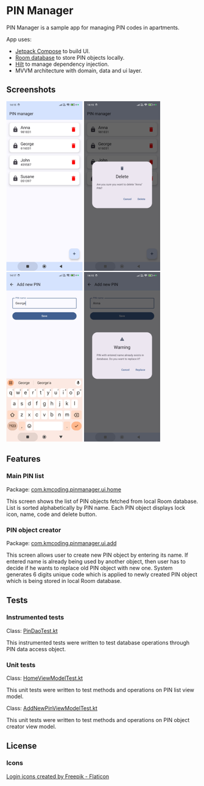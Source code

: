 # PIN Manager

PIN Manager is a sample app for managing PIN codes in apartments.

App uses:
* [Jetpack Compose](https://developer.android.com/compose) to build UI.
* [Room database](https://developer.android.com/training/data-storage/room) to store PIN objects locally.
* [Hilt](https://developer.android.com/training/dependency-injection/hilt-android) to manage dependency injection.
* MVVM architecture with domain, data and ui layer.

## Screenshots
<p>
  <img src="https://github.com/kubamyka/pin-manager/blob/master/screenshots/pinList.jpg" width="200" title="PIN list">
  <img src="https://github.com/kubamyka/pin-manager/blob/master/screenshots/deletePin.jpg" width="200" title="Delete PIN">
  <img src="https://github.com/kubamyka/pin-manager/blob/master/screenshots/addPin.jpg" width="200" title="Add PIN">
  <img src="https://github.com/kubamyka/pin-manager/blob/master/screenshots/replacePin.jpg" width="200" title="Replace PIN">
</p>

## Features

### Main PIN list
Package: [com.kmcoding.pinmanager.ui.home](https://github.com/kubamyka/pin-manager/tree/master/app/src/main/java/com/kmcoding/pinmanager/ui/home)

This screen shows the list of PIN objects fetched from local Room database. List is sorted alphabetically by PIN name. Each PIN object displays lock icon, name, code and delete button.

### PIN object creator
Package: [com.kmcoding.pinmanager.ui.add](https://github.com/kubamyka/pin-manager/tree/master/app/src/main/java/com/kmcoding/pinmanager/ui/add)

This screen allows user to create new PIN object by entering its name. If entered name is already being used by another object, then user has to decide if he wants to replace old PIN object with new one. System generates 6 digits unique code which is applied to newly created PIN object which is being stored in local Room database.

## Tests

### Instrumented tests
Class: [PinDaoTest.kt](https://github.com/kubamyka/pin-manager/blob/master/app/src/androidTest/java/com/kmcoding/pinmanager/PinDaoTest.kt)

This instrumented tests were written to test database operations through PIN data access object.

### Unit tests
Class: [HomeViewModelTest.kt](https://github.com/kubamyka/pin-manager/blob/master/app/src/test/java/com/kmcoding/pinmanager/HomeViewModelTest.kt)

This unit tests were written to test methods and operations on PIN list view model.

Class: [AddNewPinViewModelTest.kt](https://github.com/kubamyka/pin-manager/blob/master/app/src/test/java/com/kmcoding/pinmanager/AddNewPinViewModelTest.kt)

This unit tests were written to test methods and operations on PIN object creator view model.

## License
### Icons
<a href="https://www.flaticon.com/free-icons/login" title="login icons">Login icons created by Freepik - Flaticon</a>
